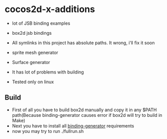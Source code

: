 # cocos2d-x-additions

- lot of JSB binding examples
 - box2d jsb bindings
- All symlinks in this project has absolute paths. It wrong, i'll fix it soon
- sprite mesh generator
- Surface generator
- It has lot of problems with building

- Tested only on linux

## Build
 - First of all you have to build box2d manually and copy it in any $PATH path(Because binding-generator causes error if box2d will try to build in Make)
 - Next you have to install all [binding-generator](https://github.com/cocos2d/bindings-generator) requirements
 - now you may try to run ./fullrun.sh
